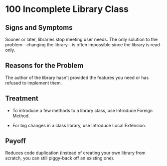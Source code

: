 # 100 Incomplete Library Class

## Signs and Symptoms
Sooner or later, libraries stop meeting user needs. The only solution to the problem—changing the library—is often impossible since the library is read-only.

## Reasons for the Problem
The author of the library hasn’t provided the features you need or has refused to implement them.

## Treatment
- To introduce a few methods to a library class, use Introduce Foreign Method.

- For big changes in a class library, use Introduce Local Extension.

## Payoff
Reduces code duplication (instead of creating your own library from scratch, you can still piggy-back off an existing one).
